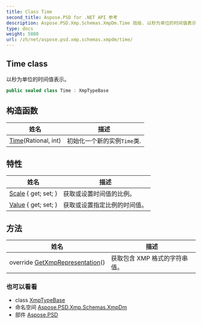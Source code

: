 ```yaml
---
title: Class Time
second_title: Aspose.PSD for .NET API 参考
description: Aspose.PSD.Xmp.Schemas.XmpDm.Time 班级. 以秒为单位的时间值表示
type: docs
weight: 5880
url: /zh/net/aspose.psd.xmp.schemas.xmpdm/time/
---
```

## Time class

以秒为单位的时间值表示。

```csharp
public sealed class Time : XmpTypeBase
```

## 构造函数

| 姓名 | 描述 |
| --- | --- |
| [Time](time/)(Rational, int) | 初始化一个新的实例`Time`类. |

## 特性

| 姓名 | 描述 |
| --- | --- |
| [Scale](../../aspose.psd.xmp.schemas.xmpdm/time/scale/) { get; set; } | 获取或设置时间值的比例。 |
| [Value](../../aspose.psd.xmp.schemas.xmpdm/time/value/) { get; set; } | 获取或设置指定比例的时间值。 |

## 方法

| 姓名 | 描述 |
| --- | --- |
| override [GetXmpRepresentation](../../aspose.psd.xmp.schemas.xmpdm/time/getxmprepresentation/)() | 获取包含 XMP 格式的字符串值。 |

### 也可以看看

* class [XmpTypeBase](../../aspose.psd.xmp.types/xmptypebase/)
* 命名空间 [Aspose.PSD.Xmp.Schemas.XmpDm](../../aspose.psd.xmp.schemas.xmpdm/)
* 部件 [Aspose.PSD](../../)


